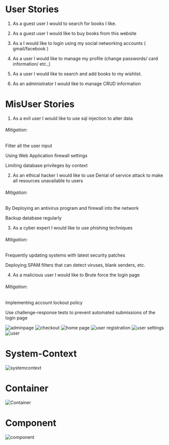 # User Stories

 1. As a guest user I would to search for books I like.

 2. As a guest user I would like to buy books from this website
 
 3. As a I would like to login using my social networking accounts ( gmail/facebook )

 4. As a user I would like to manage my profile (change passwords/ card information/ etc.,)

 5. As a user I would like to search and add books to my wishlist. 

 6. As an administrator I would like to manage CRUD information


# MisUser Stories

1. As a evil user I would like to use sql injection to alter data

###### Mitigation:

   Filter all the user input
   
   Using Web Application firewall settings 
   
   Limiting database privileges by context
   
2. As an ethical hacker I would like to use Denial of service attack to make all resources unavailable to users

###### Mitigation:

   By Deploying an antivirus program and firewall into the network
   
   Backup database regularly
   
3. As a cyber expert I would like to use phishing techniques

###### Mitigation:

   Frequently updating systems with latest security patches
   
   Deploying SPAM filters that can detect viruses, blank senders, etc.


4. As a malicious user I would like to Brute force the login page

###### Mitigation:

   Implementing account lockout policy 
   
   Use challenge-response tests to prevent automated submissions of the login page



![adminpage](https://user-images.githubusercontent.com/31106457/32411394-6e66180c-c1a7-11e7-94ca-5ac234cc0ddf.PNG)
![checkout](https://user-images.githubusercontent.com/31106457/32411395-6e8120b6-c1a7-11e7-8be7-7516f5060bc3.PNG)
![home page](https://user-images.githubusercontent.com/31106457/32411396-6e967452-c1a7-11e7-9e25-71251d19867c.PNG)
![user registration](https://user-images.githubusercontent.com/31106457/32411397-6eaa1f66-c1a7-11e7-965d-07dfc615efba.PNG)
![user settings](https://user-images.githubusercontent.com/31106457/32411398-6ebf016a-c1a7-11e7-9d7a-f2e025065b0c.PNG)
![user](https://user-images.githubusercontent.com/31106457/32411399-6eeaeeec-c1a7-11e7-9635-9781edf9d45c.PNG)
# System-Context
![systemcontext](https://github.com/swrp/BookStore-App/blob/master/docs/images/systemcontext.PNG)
# Container
![Container](https://github.com/swrp/BookStore-App/blob/master/docs/images/Container.PNG)
# Component
![component](https://github.com/swrp/BookStore-App/blob/master/docs/images/component.PNG)
